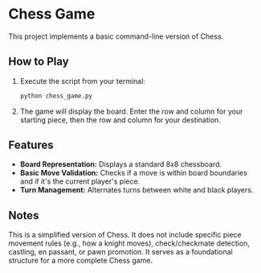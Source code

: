 # Chess Game

This project implements a basic command-line version of Chess.

## How to Play

1.  Execute the script from your terminal:
    ```bash
    python chess_game.py
    ```
2.  The game will display the board. Enter the row and column for your starting piece, then the row and column for your destination.

## Features

-   **Board Representation:** Displays a standard 8x8 chessboard.
-   **Basic Move Validation:** Checks if a move is within board boundaries and if it's the current player's piece.
-   **Turn Management:** Alternates turns between white and black players.

## Notes

This is a simplified version of Chess. It does not include specific piece movement rules (e.g., how a knight moves), check/checkmate detection, castling, en passant, or pawn promotion. It serves as a foundational structure for a more complete Chess game.